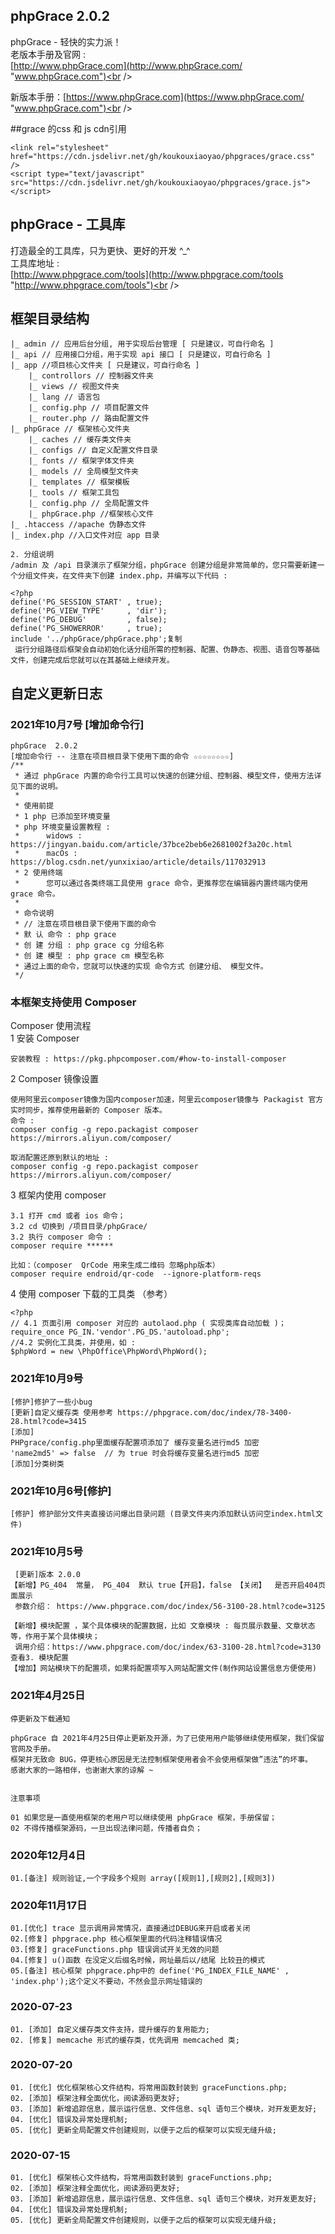 ## phpGrace  2.0.2
phpGrace - 轻快的实力派！<br />
老版本手册及官网 : <br />
[http://www.phpGrace.com](http://www.phpGrace.com/ "www.phpGrace.com")<br /> 

新版本手册：[https://www.phpGrace.com](https://www.phpGrace.com/ "www.phpGrace.com")<br /> 

##grace 的css 和 js cdn引用
~~~
<link rel="stylesheet" href="https://cdn.jsdelivr.net/gh/koukouxiaoyao/phpgraces/grace.css" />
<script type="text/javascript" src="https://cdn.jsdelivr.net/gh/koukouxiaoyao/phpgraces/grace.js"></script>
~~~

## phpGrace - 工具库
打造最全的工具库，只为更快、更好的开发 ^_^<br />
工具库地址 :<br />
[http://www.phpgrace.com/tools](http://www.phpgrace.com/tools "http://www.phpgrace.com/tools")<br /><br />
## 框架目录结构 
~~~
|_ admin // 应用后台分组, 用于实现后台管理 [ 只是建议，可自行命名 ]
|_ api // 应用接口分组，用于实现 api 接口 [ 只是建议，可自行命名 ]
|_ app //项目核心文件夹 [ 只是建议，可自行命名 ]
    |_ controllors // 控制器文件夹
    |_ views // 视图文件夹
    |_ lang // 语言包
    |_ config.php // 项目配置文件
    |_ router.php // 路由配置文件
|_ phpGrace // 框架核心文件夹 
    |_ caches // 缓存类文件夹
    |_ configs // 自定义配置文件目录
    |_ fonts // 框架字体文件夹
    |_ models // 全局模型文件夹
    |_ templates // 框架模板
    |_ tools // 框架工具包
    |_ config.php // 全局配置文件
    |_ phpGrace.php //框架核心文件
|_ .htaccess //apache 伪静态文件
|_ index.php //入口文件对应 app 目录

2. 分组说明
/admin 及 /api 目录演示了框架分组，phpGrace 创建分组是非常简单的，您只需要新建一个分组文件夹，在文件夹下创建 index.php，并编写以下代码 : 

<?php
define('PG_SESSION_START' , true);
define('PG_VIEW_TYPE'     , 'dir');
define('PG_DEBUG'         , false);
define('PG_SHOWERROR'     , true);
include '../phpGrace/phpGrace.php';复制
 运行分组路径后框架会自动初始化话分组所需的控制器、配置、伪静态、视图、语音包等基础文件，创建完成后您就可以在其基础上继续开发。
~~~

## 自定义更新日志
 
### 2021年10月7号 [增加命令行]
~~~
phpGrace  2.0.2
[增加命令行 -- 注意在项目根目录下使用下面的命令 ☆☆☆☆☆☆☆☆]
/**
 * 通过 phpGrace 内置的命令行工具可以快速的创建分组、控制器、模型文件，使用方法详见下面的说明。
 * 
 * 使用前提
 * 1 php 已添加至环境变量
 * php 环境变量设置教程 :
 *      widows : https://jingyan.baidu.com/article/37bce2beb6e2681002f3a20c.html
 *      macOs : https://blog.csdn.net/yunxixiao/article/details/117032913
 * 2 使用终端
 *      您可以通过各类终端工具使用 grace 命令，更推荐您在编辑器内置终端内使用 grace 命令。
 * 
 * 命令说明
 * // 注意在项目根目录下使用下面的命令
 * 默 认 命令 : php grace
 * 创 建 分组 : php grace cg 分组名称 
 * 创 建 模型 : php grace cm 模型名称 
 * 通过上面的命令，您就可以快速的实现 命令方式 创建分组、 模型文件。
 */
~~~


### 本框架支持使用 Composer
 Composer 使用流程  
1 安装 Composer
~~~
安装教程 : https://pkg.phpcomposer.com/#how-to-install-composer
~~~
2 Composer 镜像设置
~~~
使用阿里云composer镜像为国内composer加速，阿里云composer镜像与 Packagist 官方实时同步，推荐使用最新的 Composer 版本。 
命令 : 
composer config -g repo.packagist composer https://mirrors.aliyun.com/composer/

取消配置还原到默认的地址 : 
composer config -g repo.packagist composer https://mirrors.aliyun.com/composer/
~~~
3 框架内使用 composer   
~~~
3.1 打开 cmd 或者 ios 命令；
3.2 cd 切换到 /项目目录/phpGrace/  
3.2 执行 composer 命令 : 
composer require ******

比如：（composer  QrCode 用来生成二维码 忽略php版本）
composer require endroid/qr-code  --ignore-platform-reqs
~~~
4 使用 composer 下载的工具类 （参考）
~~~
<?php
// 4.1 页面引用 composer 对应的 autolaod.php ( 实现类库自动加载 )；
require_once PG_IN.'vendor'.PG_DS.'autoload.php';
//4.2 实例化工具类，并使用，如 :
$phpWord = new \PhpOffice\PhpWord\PhpWord();
~~~ 
### 2021年10月9号
~~~
[修护]修护了一些小bug
[更新]自定义缓存类 使用参考 https://phpgrace.com/doc/index/78-3400-28.html?code=3415 
[添加] 
PHPgrace/config.php里面缓存配置项添加了 缓存变量名进行md5 加密 
'name2md5' => false  // 为 true 时会将缓存变量名进行md5 加密
[添加]分类树类
~~~
### 2021年10月6号[修护] 
~~~
[修护] 修护部分文件夹直接访问爆出目录问题 (目录文件夹内添加默认访问空index.html文件)
~~~
### 2021年10月5号
~~~
 [更新]版本 2.0.0 
【新增】PG_404  常量， PG_404	默认 true【开启】，false 【关闭】	是否开启404页面展示
 参数介绍： https://www.phpgrace.com/doc/index/56-3100-28.html?code=3125

【新增】模块配置 ，某个具体模块的配置数据，比如 文章模块 : 每页展示数量、文章状态等，作用于某个具体模块；
 调用介绍：https://www.phpgrace.com/doc/index/63-3100-28.html?code=3130  查看3. 模块配置
【增加】网站模块下的配置项，如果将配置项写入网站配置文件(制作网站设置信息方便使用)
~~~ 
### 2021年4月25日
~~~
停更新及下载通知

phpGrace 自 2021年4月25日停止更新及开源，为了已使用用户能够继续使用框架，我们保留官网及手册。
框架并无致命 BUG，停更核心原因是无法控制框架使用者会不会使用框架做”违法”的坏事。
感谢大家的一路相伴，也谢谢大家的谅解 ~


注意事项

01 如果您是一直使用框架的老用户可以继续使用 phpGrace 框架，手册保留；
02 不得传播框架源码，一旦出现法律问题，传播者自负；
~~~

### 2020年12月4日 
~~~
01.[备注] 规则验证,一个字段多个规则 array([规则1],[规则2],[规则3])
~~~

### 2020年11月17日
~~~
01.[优化] trace 显示调用异常情况，直接通过DEBUG来开启或者关闭
02.[修复] phpgrace.php 核心框架里面的代码注释错误情况
03.[修复] graceFunctions.php 错误调试开关无效的问题 
04.[修复] u()函数 在没定义后缀名时候，网址最后以/结尾 比较丑的模式
05.[备注] 核心框架 phpgrace.php中的 define('PG_INDEX_FILE_NAME' , 'index.php');这个定义不要动，不然会显示网址错误的
~~~ 
### 2020-07-23
~~~
01. [添加] 自定义缓存类文件支持，提升缓存的复用能力;
02. [修复] memcache 形式的缓存类，优先调用 memcached 类;
~~~
### 2020-07-20
~~~
01. [优化] 优化框架核心文件结构，将常用函数封装到 graceFunctions.php;
02. [添加] 框架注释全面优化，阅读源码更友好;
03. [添加] 新增追踪信息，展示运行信息、文件信息、sql 语句三个模块，对开发更友好;
04. [优化] 错误及异常处理机制;
05. [优化] 更新全局配置文件创建规则，以便于之后的框架可以实现无缝升级;
~~~
### 2020-07-15
~~~
01. [优化] 框架核心文件结构，将常用函数封装到 graceFunctions.php;
02. [添加] 框架注释全面优化，阅读源码更友好;
03. [添加] 新增追踪信息，展示运行信息、文件信息、sql 语句三个模块，对开发更友好;
04. [优化] 错误及异常处理机制;
05. [优化] 更新全局配置文件创建规则，以便于之后的框架可以实现无缝升级;
~~~